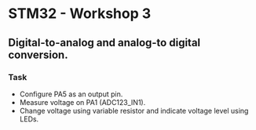 # STM32 - Workshop 3
## Digital-to-analog and analog-to digital conversion.

### Task

* Configure PA5 as an output pin.
* Measure voltage on PA1 (ADC123_IN1).
* Change voltage using variable resistor and indicate  voltage level using LEDs.
